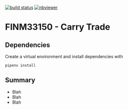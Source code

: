 [![build status](https://github.com/CalebEverett/finm33150-carry-trade/actions/workflows/build.yml/badge.svg)](https://github.com/CalebEverett/finm33150-carry-trade/actions/workflows/build.yml)
[![nbviewer](https://raw.githubusercontent.com/jupyter/design/master/logos/Badges/nbviewer_badge.svg)](https://nbviewer.jupyter.org/github/CalebEverett/finm33150-carry-trade/blob/master/carry_trade.ipynb?flush_cache=True)

# FINM33150 - Carry Trade

## Dependencies

Create a virtual environment and install dependencies with

    pipenv install

## Summary
* Blah
* Blah
* Blah